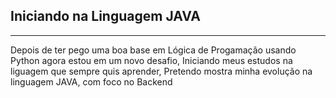 ## Iniciando na Linguagem JAVA

---

Depois de ter pego uma boa base em Lógica de Progamação usando Python agora estou em um novo desafio, Iniciando meus estudos
na liguagem que sempre quis aprender, Pretendo mostra minha evolução na linguagem JAVA, com foco no Backend
